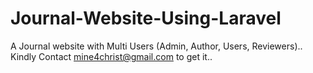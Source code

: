 # Journal-Website-Using-Laravel
A Journal website with Multi Users (Admin, Author, Users, Reviewers).. Kindly Contact mine4christ@gmail.com to get it..
